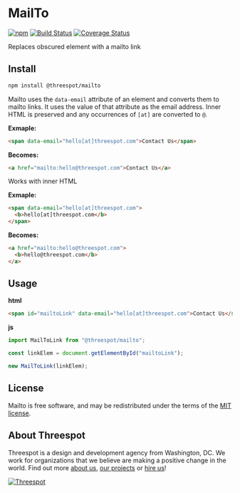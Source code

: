 # MailTo

[![npm](https://badge.fury.io/js/%40threespot%2Fmailto.svg)](https://www.npmjs.com/package/@threespot/mailto)
[![Build Status](https://travis-ci.org/Threespot/mailto.svg?branch=master)](https://travis-ci.org/Threespot/mailto) [![Coverage Status](https://coveralls.io/repos/github/Threespot/mailto/badge.svg)](https://coveralls.io/github/Threespot/mailto)

Replaces obscured element with a mailto link

## Install

```bash
npm install @threespot/mailto
```

Mailto uses the `data-email` attribute of an element and converts them to mailto links. It uses the value of that attribute as the email address. Inner HTML is preserved and any occurrences of `[at]` are converted to `@`.

**Exmaple:**

```html
<span data-email="hello[at]threespot.com">Contact Us</span>
```

**Becomes:**

```html
<a href="mailto:hello@threespot.com">Contact Us</a>
```

Works with inner HTML

**Exmaple:**

```html
<span data-email="hello[at]threespot.com">
  <b>hello[at]threespot.com</b>
</span>
```

**Becomes:**

```html
<a href="mailto:hello@threespot.com">
  <b>hello@threespot.com</b>
</a>
```

## Usage

**html**

```html
<span id="mailtoLink" data-email="hello[at]threespot.com">Contact Us</span>
```

**js**

```js
import MailToLink from "@threespot/mailto";

const linkElem = document.getElementById("mailtoLink");

new MailToLink(linkElem);
```

## License

Mailto is free software, and may be redistributed under the terms of the [MIT license](https://github.com/Threespot/frontline-sass/blob/master/LICENSE.md).

## About Threespot

Threespot is a design and development agency from Washington, DC. We work for organizations that we believe are making a positive change in the world. Find out more [about us](https://www.threespot.com), [our projects](https://www.threespot.com/work) or [hire us](https://www.threespot.com/agency/hire-us)!

[![Threespot](https://avatars3.githubusercontent.com/u/370822?v=3&s=100)](https://www.threespot.com)
